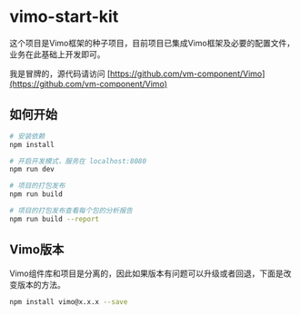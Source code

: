 # vimo-start-kit

这个项目是Vimo框架的种子项目，目前项目已集成Vimo框架及必要的配置文件，业务在此基础上开发即可。

我是冒牌的，源代码请访问 [https://github.com/vm-component/Vimo](https://github.com/vm-component/Vimo)



## 如何开始

``` bash
# 安装依赖
npm install

# 开启开发模式，服务在 localhost:8080
npm run dev

# 项目的打包发布
npm run build

# 项目的打包发布查看每个包的分析报告
npm run build --report
```

## Vimo版本

Vimo组件库和项目是分离的，因此如果版本有问题可以升级或者回退，下面是改变版本的方法。

```bash
npm install vimo@x.x.x --save
```

